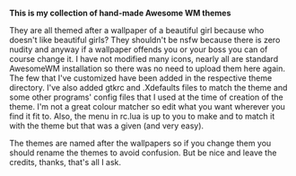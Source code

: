 **This is my collection of hand-made Awesome WM themes**

They are all themed after a wallpaper of a beautiful girl because who doesn't like beautiful girls? They shouldn't be nsfw because there is zero nudity and anyway if a wallpaper offends you or your boss you can of course change it.
I have not modified many icons, nearly all are standard AwesomeWM installation so there was no need to upload them here again. The few that I've customized have been added in the respective theme directory. I've also added gtkrc and .Xdefaults files to match the theme and some other programs' config files that I used at the time of creation of the theme. I'm not a great colour matcher so edit what you want wherever you find it fit to.
Also, the menu in rc.lua is up to you to make and to match it with the theme but that was a given (and very easy).

The themes are named after the wallpapers so if you change them you should rename the themes to avoid confusion. But be nice and leave the credits, thanks, that's all I ask.
